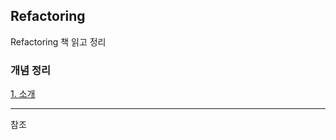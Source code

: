## Refactoring

Refactoring 책 읽고 정리

### 개념 정리

[1. 소개](./01-refactoring-first-example.md)

---

참조
